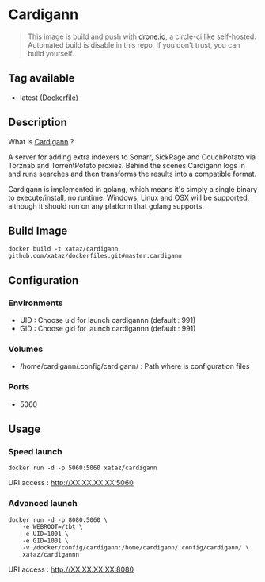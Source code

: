 # Cardigann

> This image is build and push with [drone.io](https://github.com/drone/drone), a circle-ci like self-hosted.
> Automated build is disable in this repo.
> If you don't trust, you can build yourself.

## Tag available
* latest [(Dockerfile)](https://github.com/xataz/dockerfiles/tree/master/cardigann/Dockerfile)

## Description
What is [Cardigann](https://github.com/cardigann/cardigann) ?

A server for adding extra indexers to Sonarr, SickRage and CouchPotato via Torznab and TorrentPotato proxies. Behind the scenes Cardigann logs in and runs searches and then transforms the results into a compatible format.

Cardigann is implemented in golang, which means it's simply a single binary to execute/install, no runtime. Windows, Linux and OSX will be supported, although it should run on any platform that golang supports.

## Build Image

```shell
docker build -t xataz/cardigann github.com/xataz/dockerfiles.git#master:cardigann
```

## Configuration
### Environments
* UID : Choose uid for launch cardigannn (default : 991)
* GID : Choose gid for launch cardigannn (default : 991)

### Volumes
* /home/cardigann/.config/cardigann/ : Path where is configuration files 

### Ports
* 5060

## Usage
### Speed launch
```shell
docker run -d -p 5060:5060 xataz/cardigann
```
URI access : http://XX.XX.XX.XX:5060

### Advanced launch
```shell
docker run -d -p 8080:5060 \
	-e WEBROOT=/tbt \
	-e UID=1001 \
	-e GID=1001 \
	-v /docker/config/cardigann:/home/cardigann/.config/cardigann/ \
	xataz/cardigannn
```
URI access : http://XX.XX.XX.XX:8080

